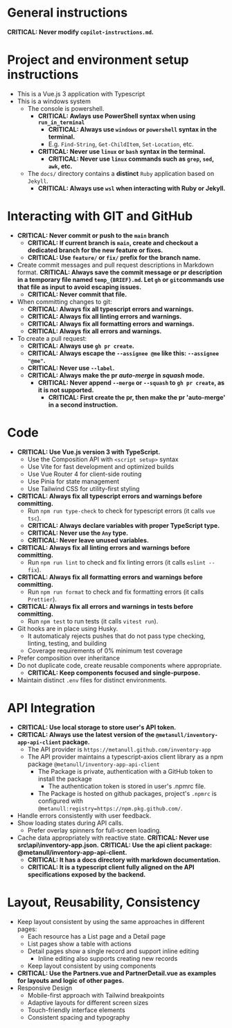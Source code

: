 # General instructions

**CRITICAL: Never modify `copilot-instructions.md`.**

# Project and environment setup instructions

- This is a Vue.js 3 application with Typescript
- This is a windows system
  - The console is powershell.
    - **CRITICAL: Awlays use PowerShell syntax when using `run_in_terminal`**
      - **CRITICAL: Always use `windows` or `powershell` syntax in the terminal.**
      - E.g. `Find-String`, `Get-ChildItem`, `Set-Location`, etc.
    - **CRITICAL: Never use `linux` or `bash` syntax in the terminal.**
      - **CRITICAL: Never use `linux` commands such as `grep`, `sed`, `awk`, etc.**
  - The `docs/` directory contains a **distinct** `Ruby` application based on `Jekyll`.
    - **CRITICAL: Always use `wsl` when interacting with Ruby or Jekyll.**

# Interacting with GIT and GitHub

- **CRITICAL: Never commit or push to the `main` branch**
  - **CRITICAL: If current branch is `main`, create and checkout a dedicated branch for the new feature or fixes.**
  - **CRITICAL: Use `feature/` or `fix/` prefix for the branch name.**
- Create commit messages and pull request descriptions in Markdown format.
   **CRITICAL: Always save the commit message or pr description in a temporary file named `temp_{BRIEF}.md`. Let `gh` or `git`commands use that file as input to avoid escaping issues.**
   - **CRITICAL: Never commit that file.**
- When committing changes to git:
  - **CRITICAL: Always fix all typescript errors and warnings.**
  - **CRITICAL: Always fix all linting errors and warnings.**
  - **CRITICAL: Always fix all formatting errors and warnings.**
  - **CRITICAL: Always fix all errors and warnings.**
- To create a pull request:
  - **CRITICAL: Always use `gh pr create`.**
  - **CRITICAL: Always escape the `--assignee @me` like this: `--assignee "@me"`.**
  - **CRITICAL: Never use `--label`.**
  - **CRITICAL: Always make the pr _auto-merge_ in _squash_ mode.**
    - **CRITICAL: Never append `--merge` or `--squash` to `gh pr create`, as it is not supported.**
      - **CRITICAL: First create the pr, then make the pr 'auto-merge' in a second instruction.**

# Code

- **CRITICAL: Use Vue.js version 3 with TypeScript.**
  - Use the Composition API with `<script setup>` syntax
  - Use Vite for fast development and optimized builds
  - Use Vue Router 4 for client-side routing
  - Use Pinia for state management
  - Use Tailwind CSS for utility-first styling
- **CRITICAL: Always fix all typescript errors and warnings before committing.**
  - Run `npm run type-check` to check for typescript errors (it calls `vue tsc`).
  - **CRITICAL: Always declare variables with proper TypeScript type.**
  - **CRITICAL: Never use the `Any` type.**
  - **CRITICAL: Never leave unused variables.**
- **CRITICAL: Always fix all linting errors and warnings before committing.**
  - Run `npm run lint` to check and fix linting errors (it calls `eslint --fix`).
- **CRITICAL: Always fix all formatting errors and warnings before committing.**
  - Run `npm run format` to check and fix formatting errors (it calls `Prettier`).
- **CRITICAL: Always fix all errors and warnings in tests before committing.**
  - Run `npm test` to run tests (it calls `vitest run`).
- Git hooks are in place using Husky.
  - It automaticaly rejects pushes that do not pass type checking, linting, testing, and building
  - Coverage requirements of 0% minimum test coverage
- Prefer composition over inheritance
- Do not duplicate code, create reusable components where appropriate.
  - **CRITICAL: Keep components focused and single-purpose.**
- Maintain distinct `.env` files for distinct environments.

# API Integration

- **CRITICAL: Use local storage to store user's API token.**
- **CRITICAL: Always use the latest version of the `@metanull/inventory-app-api-client` package.**
  - The API provider is `https://metanull.github.com/inventory-app`
  - The API provider maintains a typescript-axios client library as a npm package `@metanull/inventory-app-api-client`
      - The Package is private, authentication with a GitHub token to install the package
        - The authentication token is stored in user's .npmrc file.
      - The Package is hosted on github packages, project's `.npmrc` is configured with `@metanull:registry=https://npm.pkg.github.com/`.
- Handle errors consistently with user feedback.
- Show loading states during API calls.
  - Prefer overlay spinners for full-screen loading.
- Cache data appropriately with reactive state.
**CRITICAL: Never use src\api\inventory-app.json.**
**CRITICAL: Use the api client package: @metanull/inventory-app-api-client.**
  - **CRITICAL: It has a docs directory with markdown documentation.**
  - **CRITICAL: It is a typescript client fully aligned on the API specifications exposed by the backend.**

# Layout, Reusability, Consistency

- Keep layout consistent by using the same approaches in different pages:
  - Each resource has a List page and a Detail page
  - List pages show a table with actions
  - Detail pages show a single record and support inline editing
    - Inline editing also supports creating new records
  - Keep layout consistent by using components
- **CRITICAL: Use the Partners.vue and PartnerDetail.vue as examples for layouts and logic of other pages.**
- Responsive Design
  - Mobile-first approach with Tailwind breakpoints
  - Adaptive layouts for different screen sizes
  - Touch-friendly interface elements
  - Consistent spacing and typography
